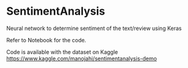 # SentimentAnalysis
Neural network to determine sentiment of the text/review using Keras

Refer to Notebook for the code.

Code is available with the dataset on Kaggle https://www.kaggle.com/manojahi/sentimentanalysis-demo

